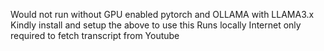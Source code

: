 Would not run without GPU enabled pytorch and OLLAMA with  LLAMA3.x
Kindly install and setup the above to use this
Runs locally
Internet only required to fetch transcript from Youtube
